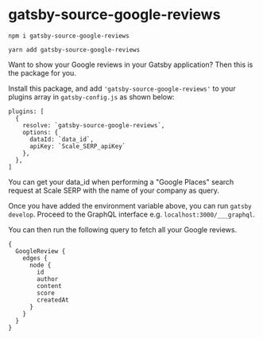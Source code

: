 # gatsby-source-google-reviews

```
npm i gatsby-source-google-reviews
```

```
yarn add gatsby-source-google-reviews
```

Want to show your Google reviews in your Gatsby application? Then this is the package for you.

Install this package, and add `'gatsby-source-google-reviews'` to your plugins array in `gatsby-config.js` as shown below:

```
plugins: [
  {
    resolve: `gatsby-source-google-reviews`,
    options: {
      dataId: `data_id`,
      apiKey: `Scale_SERP_apiKey`
    },
  },
]
```

You can get your data_id when performing a "Google Places" search request at Scale SERP with the name of your company as query.

Once you have added the environment variable above, you can run `gatsby develop`. Proceed to the GraphQL interface e.g. `localhost:3000/___graphql`.

You can then run the following query to fetch all your Google reviews.

```
{
  GoogleReview {
    edges {
      node {
        id
        author
        content
        score
        createdAt
      }
    }
  }
}
```


